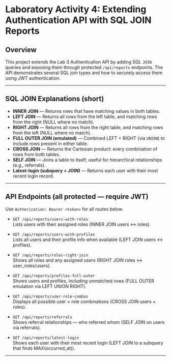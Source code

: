 # Laboratory Activity 4: Extending Authentication API with SQL JOIN Reports

## Overview
This project extends the Lab 3 Authentication API by adding SQL `JOIN` queries and exposing them through protected `/api/reports` endpoints. The API demonstrates several SQL join types and how to securely access them using JWT authentication.

---

## SQL JOIN Explanations (short)
- **INNER JOIN** — Returns rows that have matching values in both tables.  
- **LEFT JOIN** — Returns all rows from the left table, and matching rows from the right (NULL where no match).  
- **RIGHT JOIN** — Returns all rows from the right table, and matching rows from the left (NULL where no match).  
- **FULL OUTER JOIN (emulated)** — Combined LEFT + RIGHT (via `UNION`) to include rows present in either table.  
- **CROSS JOIN** — Returns the Cartesian product: every combination of rows from both tables.  
- **SELF JOIN** — Joins a table to itself; useful for hierarchical relationships (e.g., referrals).  
- **Latest-login (subquery + JOIN)** — Returns each user with their most recent login record.

---

## API Endpoints (all protected — require JWT)
Use `Authorization: Bearer <token>` for all routes below.

- `GET /api/reports/users-with-roles`  
  Lists users with their assigned roles (INNER JOIN users ↔ roles).

- `GET /api/reports/users-with-profiles`  
  Lists all users and their profile info when available (LEFT JOIN users ↔ profiles).

- `GET /api/reports/roles-right-join`  
  Shows all roles and any assigned users (RIGHT JOIN roles ↔ user_roles/users).

- `GET /api/reports/profiles-full-outer`  
  Shows users and profiles, including unmatched rows (FULL OUTER emulation via LEFT UNION RIGHT).

- `GET /api/reports/user-role-combos`  
  Displays all possible user × role combinations (CROSS JOIN users × roles).

- `GET /api/reports/referrals`  
  Shows referral relationships — who referred whom (SELF JOIN on users via referrals).

- `GET /api/reports/latest-login`  
  Shows each user with their most recent login (LEFT JOIN to a subquery that finds MAX(occurred_at)).

---

